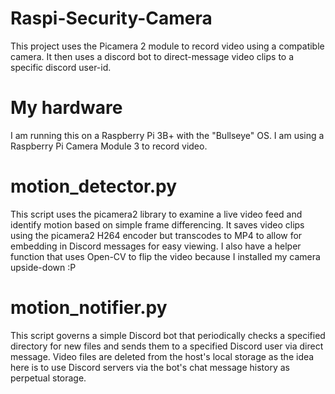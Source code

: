 # Raspi-Security-Camera
This project uses the Picamera 2 module to record video using a compatible camera. It then uses a discord bot to direct-message video clips to a specific discord user-id.

# My hardware
I am running this on a Raspberry Pi 3B+ with the "Bullseye" OS. I am using a Raspberry Pi Camera Module 3 to record video.

# motion_detector.py
This script uses the picamera2 library to examine a live video feed and identify motion based on simple frame differencing. It saves video clips using the picamera2 H264 encoder but transcodes to MP4 to allow for embedding in Discord messages for easy viewing. I also have a helper function that uses Open-CV to flip the video because I installed my camera upside-down :P

# motion_notifier.py
This script governs a simple Discord bot that periodically checks a specified directory for new files and sends them to a specified Discord user via direct message. Video files are deleted from the host's local storage as the idea here is to use Discord servers via the bot's chat message history as perpetual storage.
